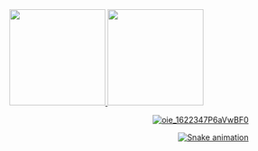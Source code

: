 

<div align="center">
  <a href="https://github.com/GitVito">
  <img height="170em" src="https://github-readme-stats.vercel.app/api?username=GitVito&show_icons=true&theme=midnight-purple&include_all_commits=true&count_private=true"/>
  <img height="170em" src="https://github-readme-stats.vercel.app/api/top-langs/?username=GitVito&layout=compact&langs_count=7&theme=midnight-purple"/>
</div>


<div style="display: inline_block" align="right">


    
  ![oie_1622347P6aVwBF0](https://user-images.githubusercontent.com/102964046/202296908-a648d474-8f09-4cb3-bde9-74b0cb62d281.gif)




 
 
   ![Snake animation](https://github.com/GitVito/rafaballerini/blob/output/github-contribution-grid-snake.svg)
</div>
